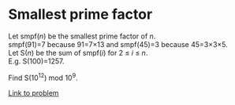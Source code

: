 # Smallest prime factor

<p>
Let smpf(<var>n</var>) be the smallest prime factor of <var>n</var>.<br />
smpf(91)=7 because 91=7×13 and smpf(45)=3 because 45=3×3×5.<br />
Let S(<var>n</var>) be the sum of smpf(<var>i</var>) for 2 ≤ <var>i</var> ≤ <var>n</var>.<br />
E.g. S(100)=1257.
</p>

<p>
Find S(10<sup>12</sup>) mod 10<sup>9</sup>.
</p>


[Link to problem](https://projecteuler.net/problem=521)
